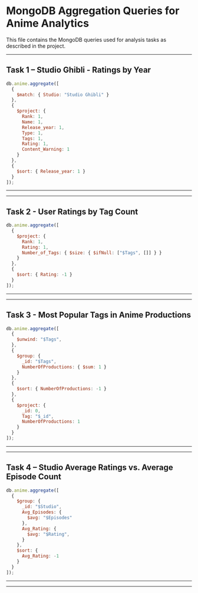 # MongoDB Aggregation Queries for Anime Analytics

This file contains the MongoDB queries used for analysis tasks as described in the project.

---

## Task 1 – Studio Ghibli - Ratings by Year

```javascript
db.anime.aggregate([
  {
    $match: { Studio: "Studio Ghibli" }
  },
  {
    $project: {
      Rank: 1,
      Name: 1,
      Release_year: 1,
      Type: 1,
      Tags: 1,
      Rating: 1,
      Content_Warning: 1
    }
  },
  {
    $sort: { Release_year: 1 }
  }
]);
```

---

---

## Task 2 - User Ratings by Tag Count

```javascript
db.anime.aggregate([
  {
    $project: {
      Rank: 1,
      Rating: 1,
      Number_of_Tags: { $size: { $ifNull: ["$Tags", []] } }
    }
  },
  {
    $sort: { Rating: -1 }
  }
]);
```

---

---

## Task 3 - Most Popular Tags in Anime Productions

```javascript
db.anime.aggregate([
  {
    $unwind: "$Tags",
  },
  {
    $group: {
      _id: "$Tags",
      NumberOfProductions: { $sum: 1 }
    }
  },
  {
    $sort: { NumberOfProductions: -1 }
  },
  {
    $project: {
      _id: 0,
      Tag: "$_id",
      NumberOfProductions: 1
    }
  }
]);
```

---

---

## Task 4 –  Studio Average Ratings vs. Average Episode Count

```javascript
db.anime.aggregate([
  {
    $group: {
      _id: "$Studio",
      Avg_Episodes: {
        $avg: "$Episodes"
      },
      Avg_Rating: {
        $avg: "$Rating",
      }
    },
    $sort: {
      Avg_Rating: -1
    }
  }
]);
```

---

---